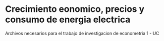 # Crecimiento eonomico, precios y consumo de energia electrica

Archivos necesarios para el trabajo de investigacion de econometria 1 - UC 
